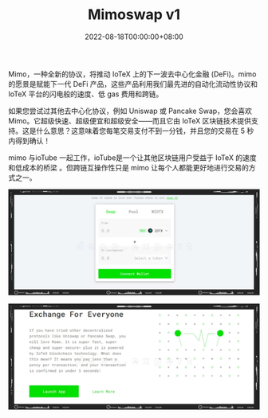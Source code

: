﻿---
title: "Mimoswap v1"
description: "Mimo，一种全新的协议，将推动 IoTeX 上的下一波去中心化金融 (DeFi)。mimo 的愿景是赋能下一代 DeFi 产品，这些产品利用我们最先进的自动化流动性协议和 IoTeX 平台的闪电般的速度、低 gas 费用和跨链。"
date: 2022-08-18T00:00:00+08:00
lastmod: 2022-08-18T00:00:00+08:00
draft: false
authors: ["seven"]
featuredImage: "mimoswap-v1.png"
tags: ["Exchanges","Mimoswap v1"]
categories: ["nfts"]
nfts: ["Exchanges"]
blockchain: "IoTeX"
website: "https://v1.mimo.exchange/swap"
twitter: "https://twitter.com/mimoprotocol"
discord: ""
telegram: "https://t.me/mimoprotocol"
github: "https://github.com/mimoprotocol"
youtube: ""
twitch: ""
facebook: ""
instagram: ""
reddit: ""
medium: ""
steam: ""
gitbook: ""
googleplay: ""
appstore: ""
status: "Live"
weight: 
lightgallery: true
toc: true
pinned: false
recommend: false
recommend1: false
---
Mimo，一种全新的协议，将推动 IoTeX 上的下一波去中心化金融 (DeFi)。mimo 的愿景是赋能下一代 DeFi 产品，这些产品利用我们最先进的自动化流动性协议和 IoTeX 平台的闪电般的速度、低 gas 费用和跨链。

如果您尝试过其他去中心化协议，例如 Uniswap 或 Pancake Swap，您会喜欢 Mimo。它超级快速、超级便宜和超级安全——而且它由 IoTeX 区块链技术提供支持。这是什么意思？这意味着您每笔交易支付不到一分钱，并且您的交易在 5 秒内得到确认！

mimo 与ioTube 一起工作，ioTube是一个让其他区块链用户受益于 IoTeX 的速度和低成本的桥梁 。但跨链互操作性只是 mimo 让每个人都能更好地进行交易的方式之一。

![1](91351cf8-7ea4-417f-8a77-efe2a79f83e8_.jpg)

![2](fdeafd0a-5edc-480b-a6b4-2d20e7758952_.jpg)